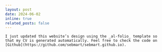 ```yaml
---
layout: post
date: 2024-06-02
inline: true
related_posts: false
---
```


	I just updated this website’s design using the _al-folio_ template so that my CV is generated automatically. Feel free to check the code on [Github](https://github.com/sebmart/sebmart.github.io).